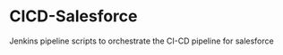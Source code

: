 # CICD-Salesforce
Jenkins pipeline scripts to orchestrate the CI-CD pipeline for salesforce

<Code is being refactored to remove any security sensitive information and will be published soon>
